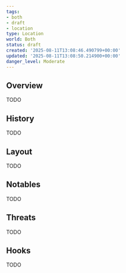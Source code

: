 ```yaml
---
tags:
- both
- draft
- location
type: Location
world: Both
status: draft
created: '2025-08-11T13:08:46.490799+00:00'
updated: '2025-08-11T13:08:50.214900+00:00'
danger_level: Moderate
---
```



## Overview

TODO
## History

TODO
## Layout

TODO
## Notables

TODO
## Threats

TODO
## Hooks

TODO
